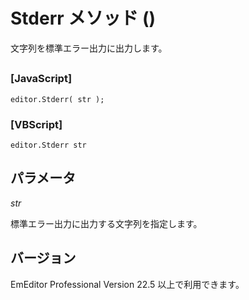 # Stderr メソッド ()

文字列を標準エラー出力に出力します。

## 

### \[JavaScript\]

```
editor.Stderr( str );
```

### \[VBScript\]

```
editor.Stderr str
```

## パラメータ

_str_

標準エラー出力に出力する文字列を指定します。

## バージョン

EmEditor Professional Version 22.5 以上で利用できます。
